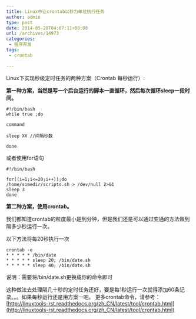 ```yaml
---
title: Linux中让crontab以秒为单位执行任务
author: admin
type: post
date: 2014-05-28T04:07:11+00:00
url: /archives/14973
categories:
 - 程序开发
tags:
 - crontab

---
```

Linux下实现秒级定时任务的两种方案（Crontab 每秒运行）:

**第一种方案，当然是写一个后台运行的脚本一直循环，然后每次循环sleep一段时间。**

```
#!/bin/bash
while true ;do

command

sleep XX //间隔秒数

done
```

或者使用for语句

```
#!/bin/bash

for((i=1;i<=20;i++));do
/home/somedir/scripts.sh > /dev/null 2>&1
sleep 3
done
```

**第二种方案，使用crontab。**

我们都知道crontab的粒度最小是到分钟，但是我们还是可以通过变通的方法做到隔多少秒运行一次。

以下方法将每20秒执行一次

```
crontab -e
* * * * * /bin/date
* * * * * sleep 20; /bin/date.sh
* * * * * sleep 40; /bin/date.sh
```

说明：需要将/bin/date.sh更换成你的命令即可

这种做法去处理隔几十秒的定时任务还好，要是每1秒运行一次就得添加60条记录。。。如果每秒运行还是用方案一吧。
更多crontab命令，请参考： [http://linuxtools-rst.readthedocs.org/zh_CN/latest/tool/crontab.html](http://linuxtools-rst.readthedocs.org/zh_CN/latest/tool/crontab.html)